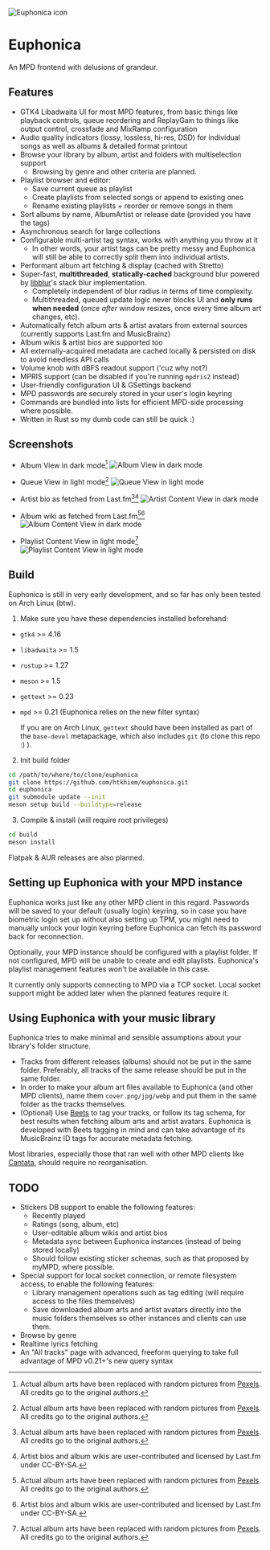 ![Euphonica icon](data/icons/hicolor/scalable/apps/org.euphonica.Euphonica.svg)
# Euphonica

An MPD frontend with delusions of grandeur. 

## Features
- GTK4 Libadwaita UI for most MPD features, from basic things like playback controls, queue reordering and ReplayGain to things like output control, crossfade and MixRamp configuration
- Audio quality indicators (lossy, lossless, hi-res, DSD) for individual songs as well as albums & detailed format printout
- Browse your library by album, artist and folders with multiselection support
  - Browsing by genre and other criteria are planned.
- Playlist browser and editor:
  - Save current queue as playlist
  - Create playlists from selected songs or append to existing ones
  - Rename existing playlists + reorder or remove songs in them
- Sort albums by name, AlbumArtist or release date (provided you have the tags)
- Asynchronous search for large collections
- Configurable multi-artist tag syntax, works with anything you throw at it
  - In other words, your artist tags can be pretty messy and Euphonica will still be able to correctly split them into individual artists.
- Performant album art fetching & display (cached with Stretto)
- Super-fast, **multithreaded**, **statically-cached** background blur powered by [libblur](https://github.com/awxkee/libblur)'s stack blur implementation.
  - Completely independent of blur radius in terms of time complexity.
  - Multithreaded, queued update logic never blocks UI and **only runs when needed** (once _after_ window resizes, once every time album art changes, etc).
- Automatically fetch album arts & artist avatars from external sources (currently supports Last.fm and MusicBrainz)
- Album wikis & artist bios are supported too
- All externally-acquired metadata are cached locally & persisted on disk to avoid needless API calls
- Volume knob with dBFS readout support ('cuz why not?)
- MPRIS support (can be disabled if you're running `mpdris2` instead)
- User-friendly configuration UI & GSettings backend
- MPD passwords are securely stored in your user's login keyring
- Commands are bundled into lists for efficient MPD-side processing where possible.
- Written in Rust so my dumb code can still be quick :)

## Screenshots

- Album View in dark mode[^1]
  ![Album View in dark mode](https://i.ibb.co/d2tdZdn/album-view-dark.png)

- Queue View in light mode[^1]
  ![Queue View in light mode](https://i.ibb.co/Sdp5QZY/queue-view-light.png)

- Artist bio as fetched from Last.fm[^1][^2]
  ![Artist Content View in dark mode](https://i.ibb.co/3WVNtdx/artist-content-view-dark.png)

- Album wiki as fetched from Last.fm[^1][^2]
  ![Album Content View in dark mode](https://i.ibb.co/NCmrFKZ/album-content-view-dark.png)
  
- Playlist Content View in light mode[^1]
  ![Playlist Content View in light mode](https://i.ibb.co/2SdLFXf/playlist-content-view-light.png)


[^1]: Actual album arts have been replaced with random pictures from [Pexels](https://www.pexels.com/). All credits go to the original authors.
[^2]: Artist bios and album wikis are user-contributed and licensed by Last.fm under CC-BY-SA.
[^3]: The displayed image has been released into the public domain. More information at [Wikimedia Commons](https://commons.wikimedia.org/wiki/File:Johann_Sebastian_Bach.jpg).

## Build

Euphonica is still in very early development, and so far has only been tested on Arch Linux (btw).

1. Make sure you have these dependencies installed beforehand:
  - `gtk4` >= 4.16
  - `libadwaita` >= 1.5
  - `rustup` >= 1.27
  - `meson` >= 1.5
  - `gettext` >= 0.23
  - `mpd` >= 0.21 (Euphonica relies on the new filter syntax)
  
    If you are on Arch Linux, `gettext` should have been installed as part of the `base-devel` metapackage, which also includes `git` (to clone this repo :) ).

2. Init build folder
  ```bash
  cd /path/to/where/to/clone/euphonica
  git clone https://github.com/htkhiem/euphonica.git
  cd euphonica
  git submodule update --init
  meson setup build --buildtype=release
  ```

3. Compile & install (will require root privileges)
  ```bash
  cd build
  meson install
  ```

Flatpak & AUR releases are also planned.

## Setting up Euphonica with your MPD instance

Euphonica works just like any other MPD client in this regard. Passwords will be saved to your default (usually login) keyring, so in case you
have biometric login set up without also setting up TPM, you might need to manually unlock your login keyring before Euphonica can fetch its 
password back for reconnection. 

Optionally, your MPD instance should be configured with a playlist folder. If not configured, MPD will be unable to create and edit playlists.
Euphonica's playlist management features won't be available in this case.

It currently only supports connecting to MPD via a TCP socket. Local socket support might be added later when the planned features require it.

## Using Euphonica with your music library

Euphonica tries to make minimal and sensible assumptions about your library's folder structure. 

- Tracks from different releases (albums) should not be put in the same folder. Preferably, all tracks of the same release should be put in the same folder.
- In order to make your album art files available to Euphonica (and other MPD clients), name them `cover.png/jpg/webp` and put them in the same folder as the tracks themselves.
- (Optional) Use [Beets](https://beets.io/?trk=public_post-text) to tag your tracks, or follow its tag schema, for best results when fetching album arts and artist avatars.
Euphonica is developed with Beets tagging in mind and can take advantage of its MusicBrainz ID tags for accurate metadata fetching.

Most libraries, especially those that ran well with other MPD clients like [Cantata](https://github.com/CDrummond/cantata), should require no reorganisation.

## TODO
- Stickers DB support to enable the following features:
  - Recently played
  - Ratings (song, album, etc)
  - User-editable album wikis and artist bios
  - Metadata sync between Euphonica instances (instead of being stored locally)
  - Should follow existing sticker schemas, such as that proposed by myMPD, where possible.
- Special support for local socket connection, or remote filesystem access, to enable the following features:
  - Library management operations such as tag editing (will require access to the files themselves)
  - Save downloaded album arts and artist avatars directly into the music folders themselves so other instances
    and clients can use them.
- Browse by genre
- Realtime lyrics fetching
- An "All tracks" page with advanced, freeform querying to take full advantage of MPD v0.21+'s new query syntax
